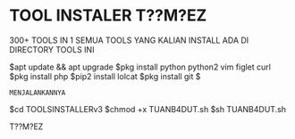 # TOOL INSTALER T??M?EZ
300+ TOOLS IN 1
SEMUA TOOLS YANG KALIAN INSTALL ADA DI DIRECTORY TOOLS INI


$apt update && apt upgrade
$pkg install python python2 vim figlet curl
$pkg install php
$pip2 install lolcat
$pkg install git
$

```MENJALANKANNYA```

$cd TOOLSINSTALLERv3
$chmod +x TUANB4DUT.sh
$sh TUANB4DUT.sh

T??M?EZ

